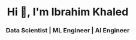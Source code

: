 <h1 align="center">Hi 👋, I'm Ibrahim Khaled</h1>
<h3 align="center">Data Scientist | ML Engineer | AI Engineer</h3>

